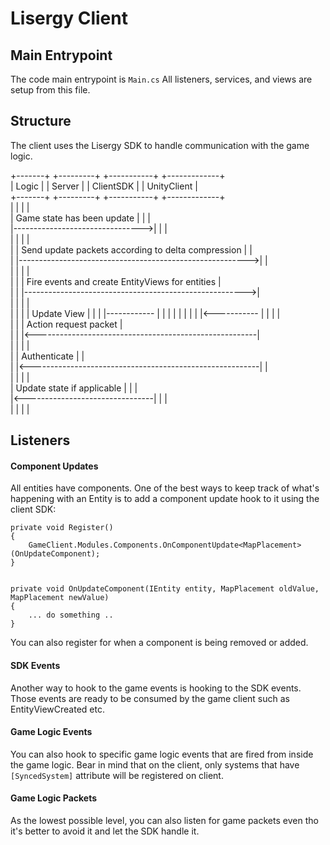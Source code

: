 # Lisergy Client

## Main Entrypoint

The code main entrypoint is `Main.cs`
All listeners, services, and views are setup from this file.

## Structure

The client uses the Lisergy SDK to handle communication with the game logic.

+-------+                        +---------+                                               +-----------+                                           +-------------+      
| Logic |                        | Server  |                                               | ClientSDK |                                           | UnityClient |      
+-------+                        +---------+                                               +-----------+                                           +-------------+      
    |                                 |                                                          |                                                        |             
    | Game state has been update      |                                                          |                                                        |             
    |-------------------------------->|                                                          |                                                        |             
    |                                 |                                                          |                                                        |             
    |                                 | Send update packets according to delta compression       |                                                        |             
    |                                 |--------------------------------------------------------->|                                                        |             
    |                                 |                                                          |                                                        |             
    |                                 |                                                          | Fire events and create EntityViews for entities        |             
    |                                 |                                                          |------------------------------------------------------->|             
    |                                 |                                                          |                                                        |             
    |                                 |                                                          |                                                        | Update View 
    |                                 |                                                          |                                                        |------------ 
    |                                 |                                                          |                                                        |           | 
    |                                 |                                                          |                                                        |<----------- 
    |                                 |                                                          |                                                        |             
    |                                 |                                                          |                                  Action request packet |             
    |                                 |                                                          |<-------------------------------------------------------|             
    |                                 |                                                          |                                                        |             
    |                                 |                                             Authenticate |                                                        |             
    |                                 |<---------------------------------------------------------|                                                        |             
    |                                 |                                                          |                                                        |             
    |      Update state if applicable |                                                          |                                                        |             
    |<--------------------------------|                                                          |                                                        |             
    |                                 |                                                          |                                                        |            

## Listeners

#### Component Updates

All entities have components. One of the best ways to keep track of what's happening with an Entity is to add a component update hook to it using the client SDK:

```
private void Register() 
{
    GameClient.Modules.Components.OnComponentUpdate<MapPlacement>(OnUpdateComponent);
}


private void OnUpdateComponent(IEntity entity, MapPlacement oldValue, MapPlacement newValue) 
{
    ... do something ..
}
```

You can also register for when a component is being removed or added.

#### SDK Events

Another way to hook to the game events is hooking to the SDK events. Those events are ready to be consumed by the game client such as EntityViewCreated etc.

#### Game Logic Events

You can also hook to specific game logic events that are fired from inside the game logic.
Bear in mind that on the client, only systems that have `[SyncedSystem]` attribute will be registered on client.

#### Game Logic Packets

As the lowest possible level, you can also listen for game packets even tho it's better to avoid it and let the SDK handle it.